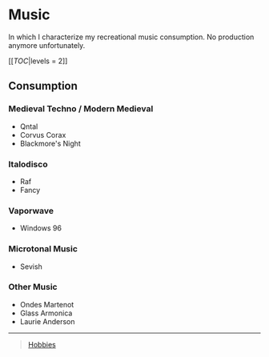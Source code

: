 Music
=====

In which I characterize my recreational music consumption. No production anymore unfortunately.

[[_TOC_|levels = 2]]

Consumption
-----------

### Medieval Techno / Modern Medieval

-   Qntal
-   Corvus Corax
-   Blackmore's Night

### Italodisco

-   Raf
-   Fancy

### Vaporwave

-   Windows 96

### Microtonal Music

-   Sevish

### Other Music

-   Ondes Martenot
-   Glass Armonica
-   Laurie Anderson

* * * * *

> [Hobbies](Hobbies)
